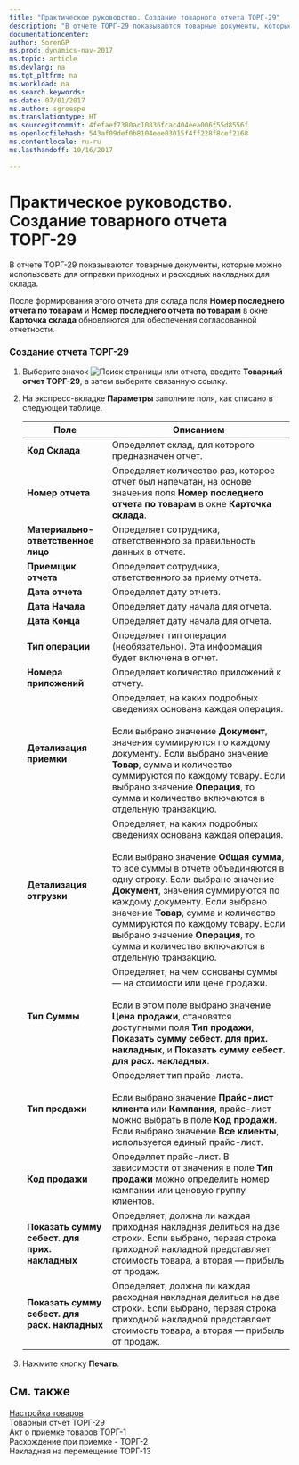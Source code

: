 ```yaml
---
title: "Практическое руководство. Создание товарного отчета ТОРГ-29"
description: "В отчете ТОРГ-29 показываются товарные документы, которые можно использовать для отправки приходных и расходных накладных для склада."
documentationcenter: 
author: SorenGP
ms.prod: dynamics-nav-2017
ms.topic: article
ms.devlang: na
ms.tgt_pltfrm: na
ms.workload: na
ms.search.keywords: 
ms.date: 07/01/2017
ms.author: sgroespe
ms.translationtype: HT
ms.sourcegitcommit: 4fefaef7380ac10836fcac404eea006f55d8556f
ms.openlocfilehash: 543af09def0b8104eee03015f4ff228f8cef2168
ms.contentlocale: ru-ru
ms.lasthandoff: 10/16/2017

---
```

# <a name="how-to-create-the-torg-29-goods-report"></a>Практическое руководство. Создание товарного отчета ТОРГ-29
В отчете ТОРГ-29 показываются товарные документы, которые можно использовать для отправки приходных и расходных накладных для склада.  
  
 После формирования этого отчета для склада поля **Номер последнего отчета по товарам** и **Номер последнего отчета по товарам** в окне **Карточка склада** обновляются для обеспечения согласованной отчетности.  
  
### <a name="to-create-the-torg-29-report"></a>Создание отчета ТОРГ-29  
  
1.  Выберите значок ![Поиск страницы или отчета](media/ui-search/search_small.png "Значок поиска страницы или отчета"), введите **Товарный отчет ТОРГ-29**, а затем выберите связанную ссылку.  
  
2.  На экспресс-вкладке **Параметры** заполните поля, как описано в следующей таблице.  
  
    |Поле|Описанием|  
    |---------------------------------|---------------------------------------|  
    |**Код Склада**|Определяет склад, для которого предназначен отчет.|  
    |**Номер отчета**|Определяет количество раз, которое отчет был напечатан, на основе значения поля **Номер последнего отчета по товарам** в окне **Карточка склада**.|  
    |**Материально-ответственное лицо**|Определяет сотрудника, ответственного за правильность данных в отчете.|  
    |**Приемщик отчета**|Определяет сотрудника, ответственного за приему отчета.|  
    |**Дата отчета**|Определяет дату отчета.|  
    |**Дата Начала**|Определяет дату начала для отчета.|  
    |**Дата Конца**|Определяет дату начала для отчета.|  
    |**Тип операции**|Определяет тип операции (необязательно). Эта информация будет включена в отчет.|  
    |**Номера приложений**|Определяет количество приложений к отчету.|  
    |**Детализация приемки**|Определяет, на каких подробных сведениях основана каждая операция.<br /><br /> Если выбрано значение **Документ**, значения суммируются по каждому документу. Если выбрано значение **Товар**, сумма и количество суммируются по каждому товару. Если выбрано значение **Операция**, то сумма и количество включаются в отдельную транзакцию.|  
    |**Детализация отгрузки**|Определяет, на каких подробных сведениях основана каждая операция.<br /><br /> Если выбрано значение **Общая сумма**, то все суммы в отчете объединяются в одну строку. Если выбрано значение **Документ**, значения суммируются по каждому документу. Если выбрано значение **Товар**, сумма и количество суммируются по каждому товару. Если выбрано значение **Операция**, то сумма и количество включаются в отдельную транзакцию.|  
    |**Тип Суммы**|Определяет, на чем основаны суммы — на стоимости или цене продажи.<br /><br /> Если в этом поле выбрано значение **Цена продажи**, становятся доступными поля **Тип продажи**, **Показать сумму себест. для прих. накладных**, и **Показать сумму себест. для расх. накладных**.|  
    |**Тип продажи**|Определяет тип прайс-листа.<br /><br /> Если выбрано значение **Прайс-лист клиента** или **Кампания**, прайс-лист можно выбрать в поле **Код продажи**. Если выбрано значение **Все клиенты**, используется единый прайс-лист.|  
    |**Код продажи**|Определяет прайс-лист. В зависимости от значения в поле **Тип продажи** можно определить номер кампании или ценовую группу клиентов.|  
    |**Показать сумму себест. для прих. накладных**|Определяет, должна ли каждая приходная накладная делиться на две строки. Если выбрано, первая строка приходной накладной представляет стоимость товара, а вторая — прибыль от продаж.|  
    |**Показать сумму себест. для расх. накладных**|Определяет, должна ли каждая расходная накладная делиться на две строки. Если выбрано, первая строка приходной накладной представляет стоимость товара, а вторая — прибыль от продаж.|  
  
3.  Нажмите кнопку **Печать**.  
  
## <a name="see-also"></a>См. также  
 [Настройка товаров](inventory-setup.md)   
 Товарный отчет ТОРГ-29   
 Акт о приемке товаров ТОРГ-1   
 Расхождение при приемке - ТОРГ-2   
 Накладная на перемещение ТОРГ-13
